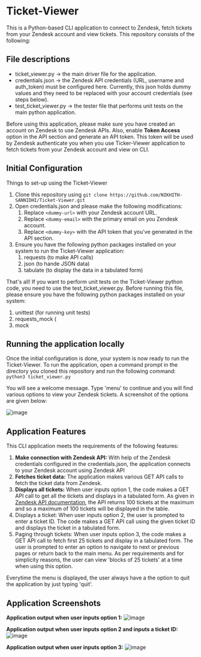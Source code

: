 # Ticket-Viewer

This is a Python-based CLI application to connect to Zendesk, fetch tickets from your Zendesk account and view tickets. This repository consists of the following:

## File descriptions

* ticket_viewer.py -> the main driver file for the application. 
* credentials.json -> the Zendesk API credentials (URL, username and auth_token) must be configured here. Currently, this json holds dummy values and they need to be replaced with your account credentials (see steps below).
* test_ticket_viewer.py -> the tester file that performs unit tests on the main python application.

Before using this application, please make sure you have created an account on Zendesk to use Zendesk APIs. Also, enable **Token Access** option in the API section and generate an API token. This token will be used by Zendesk authenticate you when you use Ticker-Viewer application to fetch tickets from your Zendesk account and view on CLI. 

## Initial Configuration
Things to set-up using the Ticket-Viewer
1. Clone this repository using `git clone https://github.com/NIKHITH-SANNIDHI/Ticket-Viewer.git`
2. Open credentials.json and please make the following modifications:
     1. Replace `<dummy-url>` with your Zendesk account URL. 
     2. Replace `<dummy-email>` with the primary email on you Zendesk account.
     3. Replace `<dummy-key>` with the API token that you've generated in the API section. 
3. Ensure you have the following python packages installed on your system to run the Ticket-Viewer application:
     1. requests (to make API calls)
     2. json (to hande JSON data)
     3. tabulate (to display the data in a tabulated form)


That's all! If you want to perform unit tests on the Ticket-Viewer python code, you need to use the test_ticket_viewer.py. Before running this file, please ensure you have the following python packages installed on your system:
1. unittest (for running unit tests)
2. requests_mock (
3. mock

## Running the application locally
Once the initial configuration is done, your system is now ready to run the Ticket-Viewer. To run the application, open a command prompt in the directory you cloned this repository and run the following command:
`python3 ticket_viewer.py`

You will see a welcome message. Type 'menu' to continue and you will find various options to view your Zendesk tickets. A screenshot of the options are given below:

![image](https://user-images.githubusercontent.com/15651310/143792127-92a9ba63-56aa-4843-b041-e3705ff46dd3.png)

## Application Features
This CLI application meets the requirements of the following features:
1. **Make connection with Zendesk API:** With help of the Zendesk credentials configured in the credentials.json, the application connects to your Zendesk account using Zendesk API
2. **Fetches ticket data:** The application makes various GET API calls to fetch the ticket data from Zendesk. 
3. **Displays all tickets:** When user inputs option 1, the code makes a GET API call to get all the tickets and displays in a tabulated form. As given in [Zendesk API documentation](https://developer.zendesk.com/api-reference/ticketing/tickets/tickets/#list-tickets), the API returns 100 tickets at the maximum and so a maximum of 100 tickets will be displayed in the table.
4. Displays a ticket: When user inputs option 2, the user is prompted to enter a ticket ID. The code makes a GET API call using the given ticket ID and displays the ticket in a tabulated form.  
5. Paging through tickets: When user inputs option 3, the code makes a GET API call to fetch first 25 tickets and display in a tabulated form. The user is prompted to enter an option to navigate to next or previous pages or return back to the main menu. As per requirements and for simplicity reasons, the user can view 'blocks of 25 tickets' at a time when using this option.

Everytime the menu is displayed, the user always have a the option to quit the application by just typing 'quit'.


## Application Screenshots

**Application output when user inputs option 1:**
![image](https://user-images.githubusercontent.com/15651310/143793683-16e3243d-b07c-4378-a818-eade5c0d13c3.png)


**Application output when user inputs option 2 and inputs a ticket ID:**
![image](https://user-images.githubusercontent.com/15651310/143793706-f1b5e7f1-6828-4384-af97-742c207c6031.png)

**Application output when user inputs option 3:**
![image](https://user-images.githubusercontent.com/15651310/143793826-53aac636-4382-4e80-8f8e-2d279408ef26.png)


